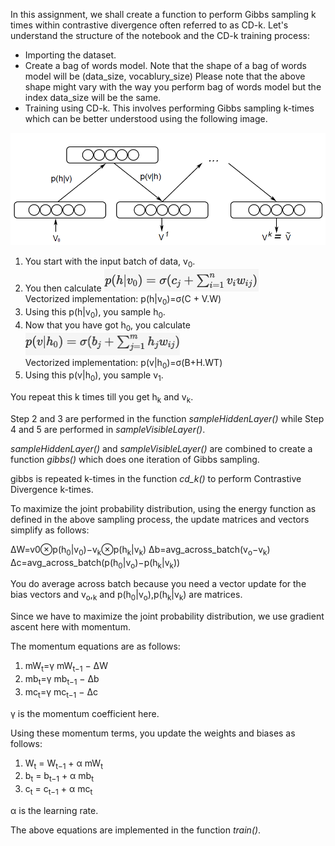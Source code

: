 In this assignment, we shall create a function to perform Gibbs sampling k times within contrastive divergence often referred to as CD-k. Let's understand the structure of the notebook and the CD-k training process:

* Importing the dataset.
* Create a bag of words model.
Note that the shape of a bag of words model will be (data_size, vocablury_size)
Please note that the above shape might vary with the way you perform bag of words model but the index data_size will be the same.
* Training using CD-k. This involves performing Gibbs sampling k-times which can be better understood using the following image.

![](Contrastive-Divergence.png)


1. You start with the input batch of data, v<sub>0</sub>. 
2. You then calculate <img src="CD-phv0-calc.png" width="247" height="36"><br> Vectorized implementation: p(h|v<sub>0</sub>)=σ(C + V.W)
3. Using this p(h|v<sub>0</sub>), you sample h<sub>0</sub>.
4. Now that you have got h<sub>0</sub>, you calculate
<img src="CD-phv0-calc-2.png" width="247" height="36"><br> Vectorized implementation: p(v|h<sub>0</sub>)=σ(B+H.WT)
5. Using this p(v|h<sub>0</sub>), you sample v<sub>1</sub>.

You repeat this k times till you get h<sub>k</sub> and v<sub>k</sub>.

Step 2 and 3 are performed in the function *sampleHiddenLayer()* while Step 4 and 5 are performed in *sampleVisibleLayer()*. 

*sampleHiddenLayer()* and *sampleVisibleLayer()* are combined to create a function *gibbs()* which does one iteration of Gibbs sampling.

gibbs is repeated k-times in the function *cd_k()* to perform Contrastive Divergence k-times.


To maximize the joint probability distribution, using the energy function as defined in the above sampling process, the update matrices and vectors simplify as follows:

ΔW=v0⊗p(h<sub>0</sub>|v<sub>0</sub>)−v<sub>k</sub>⊗p(h<sub>k</sub>|v<sub>k</sub>)
Δb=avg_across_batch(v<sub>o</sub>−v<sub>k</sub>)
Δc=avg_across_batch(p(h<sub>0</sub>|v<sub>o</sub>)−p(h<sub>k</sub>|v<sub>k</sub>))

You do average across batch because you need a vector update for the bias vectors and v<sub>o</sub>,<sub>k</sub> and p(h<sub>0</sub>|v<sub>o</sub>),p(h<sub>k</sub>|v<sub>k</sub>) are matrices.

Since we have to maximize the joint probability distribution, we use gradient ascent here with momentum.

The momentum equations are as follows:

1. mW<sub>t</sub>=γ mW<sub>t−1</sub> − ΔW
2. mb<sub>t</sub>=γ mb<sub>t−1</sub> − Δb
3. mc<sub>t</sub>=γ mc<sub>t−1</sub> − Δc

γ is the momentum coefficient here.

Using these momentum terms, you update the weights and biases as follows:

1. W<sub>t</sub> = W<sub>t−1</sub> + α mW<sub>t</sub>
2. b<sub>t</sub> = b<sub>t−1</sub> + α mb<sub>t</sub>
3. c<sub>t</sub> = c<sub>t−1</sub> + α mc<sub>t</sub>

α is the learning rate.

The above equations are implemented in the function *train()*.

